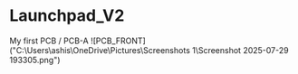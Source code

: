 # Launchpad_V2
My first PCB / PCB-A
![PCB_FRONT]("C:\Users\ashis\OneDrive\Pictures\Screenshots 1\Screenshot 2025-07-29 193305.png")
